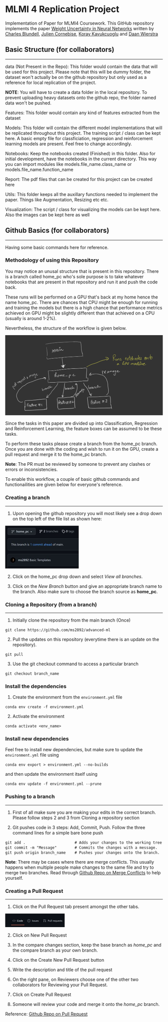 # MLMI 4 Replication Project
Implementation of Paper for MLMI4 Coursework. This GitHub repository implements the paper [Weight Uncertainty in Neural Networks](https://arxiv.org/pdf/1505.05424.pdf) written by [Charles Blundell](https://www.gatsby.ucl.ac.uk/~ucgtcbl/), [Julien Cornebise](https://cornebise.com/julien/), [Koray Kavukcuoglu](https://koray.kavukcuoglu.org/) and [Daan Wierstra](https://scholar.google.com/citations?user=aDbsf28AAAAJ&hl=en)


## Basic Structure (for collaborators)
---
data (Not Present in the Repo): This folder would contain the data that will be used for this project. Please note that this will be dummy folder, the dataset won't actually be on the github repository but only used as a reference for local replication of the project.

__NOTE__: You will have to create a data folder in the local repository. To prevent uploading heavy datasets onto the github repo, the folder named data won't be pushed.

Features: This folder would contain any kind of features extracted from the dataset

Models: This folder will contain the different model implementations that will be replicated throughout this project. The training script / class can be kept here. A basic empty file for classficiation, regression and reinforcement learning models are present. Feel free to change accordingly.

Notebooks: Keep the notebooks created (Finished) in this folder. Also for initial development, have the notebooks in the current directory. This way you can import modules like models.file_name.class_name or models.file_name.function_name

Report: The pdf files that can be created for this project can be created here

Utils: This folder keeps all the auxillary functions needed to implement the paper. Things like Augmentation, Resizing etc etc.

Visualization: The script / class for visualizing the models can be kept here. Also the images can be kept here as well 

## Github Basics (for collaborators)
---
Having some basic commands here for reference.

### Methodology of using this Repository

You may notice an unusal structure that is present in this repository. There is a branch called home_pc who's sole purpose is to take whatever notebooks that are present in that repository and run it and push the code back. 

These runs will be performed on a GPU that's back at my home hence the name home_pc. There are chances that CPU might be enough for running and training the models but there is a high chance that performance metrics achieved on GPU might be slightly different than that achieved on a CPU (usually is around 1-2%). 

Nevertheless, the structure of the workflow is given below. 

![Structure](visualization/readme_img/structure.jpg)

Since the tasks in this paper are divided up into Classification, Regression and Reinforcement Learning, the feature boxes can be assumed to be these tasks.

To perform these tasks please create a branch from the home_pc branch. Once you are done with the coding and wish to run it on the GPU, create a pull request and merge it to the home_pc branch.

__Note__: The PR must be reviewed by someone to prevent any clashes or errors or inconsistencies.

To enable this workflow, a couple of basic github commands and functionailities are given below for everyone's reference. 

### Creating a branch
---
1) Upon opening the github repository you will most likely see a drop down on the top left of the file list as shown here:

![branch](visualization/readme_img/branch.jpg)

2) Click on the home_pc drop down and select _View all branches_.

3) Click on the _New Branch_ button and give an appropriate branch name to the branch. Also make sure to choose the branch source as __home_pc__.

### Cloning a Repository (from a branch)
---
1) Initially clone the repository from the main branch (Once)

```
git clone https://github.com/ms2892/advanced-ml
```

2) Pull the updates on this repository (everytime there is an update on the repository).

```
git pull
```

3) Use the git checkout command to access a particular branch

```
git checkout branch_name
```

### Install the dependencies

1) Create the environment from the `environment.yml` file
```
conda env create -f environment.yml
```

2) Activate the environment
```
conda activate <env_name>
```

### Install new dependencies

Feel free to install new dependencies, but make sure to update the `environment.yml` file using 
```
conda env export > environment.yml --no-builds
```
and then update the environment itself using
```
conda env update -f environment.yml --prune
```

### Pushing to a branch
---
1) First of all make sure you are making your edits in the correct branch. Please follow steps 2 and 3 from Cloning a repository section

2) Git pushes code in 3 steps: Add, Commit, Push. Follow the three command lines for a simple bare bone push

```
git add .                      # Adds your changes to the working tree
git commit -m "Message"        # Commits the changes with a message.
git push origin branch_name    # Pushes your changes onto the branch.
```

__Note__: There may be cases where there are merge conflicts. This usually happens when multiple people make changes to the same file and try to merge two branches. Read through [Github Repo on Merge Conflicts](https://docs.github.com/en/pull-requests/collaborating-with-pull-requests/addressing-merge-conflicts/resolving-a-merge-conflict-on-github) to help yourself. 


### Creating a Pull Request
---
1) Click on the Pull Request tab present amongst the other tabs.

![PR](visualization/readme_img/pr.png)

2) Click on New Pull Request

3) In the compare changes section, keep the base branch as _home_pc_ and the compare branch as your own branch.

4) Click on the Create New Pull Request button

5) Write the description and title of the pull request

6) On the right pane, on Reviewers choose one of the other two collaborators for Reviewing your Pull Request. 

6) Click on Create Pull Request 

7) Someone will review your code and merge it onto the _home_pc_ branch.

Reference: [Github Repo on Pull Request](https://docs.github.com/en/desktop/contributing-and-collaborating-using-github-desktop/working-with-your-remote-repository-on-github-or-github-enterprise/creating-an-issue-or-pull-request)